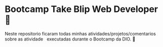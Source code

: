 # Bootcamp Take Blip Web Developer :notebook:

Neste repositorio ficaram todas minhas atividades/projetos/comentarios sobre as atividade &nbsp;
executadas durante o Bootcamp da DIO.
:open_file_folder:
